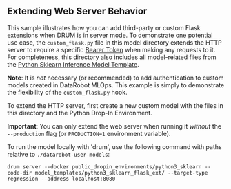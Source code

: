 ## Extending Web Server Behavior

This sample illustrates how you can add third-party or custom Flask extensions when DRUM is in server mode. To demonstrate one potential use case, the `custom_flask.py` file in this model directory extends the HTTP server to require a specific [Bearer Token](https://swagger.io/docs/specification/authentication/bearer-authentication/) when making any requests to it. For completeness, this directory also includes all model-related files from the [Python Sklearn Inference Model Template](../python3_sklearn/).

**Note**: It is _not_ necessary (or recommended) to add authentication to custom models created in DataRobot MLOps. This example is simply to demonstrate the flexibility of the `custom_flask.py` hook.

To extend the HTTP server, first create a new custom model with the files in this directory and the Python Drop-In Environment.

**Important**: You can only extend the web server when running it _without_ the `--production` flag (or `PRODUCTION=1` environment variable).

To run the model locally with 'drum', use the following command with paths relative to `./datarobot-user-models`:

```
drum server --docker public_dropin_environments/python3_sklearn --code-dir model_templates/python3_sklearn_flask_ext/ --target-type regression --address localhost:8080
```
